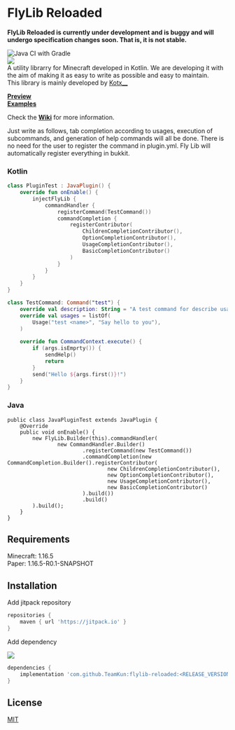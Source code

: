 # FlyLib Reloaded

__**FlyLib Reloaded is currently under development and is buggy and will undergo specification changes soon. That is, it is not stable.**__

![Java CI with Gradle](https://github.com/TeamKun/flylib-reloaded/workflows/Java%20CI%20with%20Gradle/badge.svg)  
[![](https://jitpack.io/v/TeamKun/flylib-reloaded.svg)](https://jitpack.io/#TeamKun/flylib-reloaded)  
A utility librarry for Minecraft developed in Kotlin. We are developing it with the aim of making it as easy to write as possible and easy to
maintain.  
This library is mainly developed by [Kotx\_\_](https://twitter.com/kotx__)

**[Preview](https://imgur.com/Wy5yUvI)**  
**[Examples](https://github.com/TeamKun/flylib-reloaded/tree/master/TestServer)**

Check the **[Wiki](https://github.com/TeamKun/flylib-reloaded/wiki/FlyLib-Reloaded-Docs:-Welcome)** for more information.

Just write as follows, tab completion according to usages, execution of subcommands, and generation of help commands will all be done. There is no
need for the user to register the command in plugin.yml. Fly Lib will automatically register everything in bukkit.

### Kotlin
```kotlin
class PluginTest : JavaPlugin() {
    override fun onEnable() {
        injectFlyLib {
            commandHandler {
                registerCommand(TestCommand())
                commandCompletion {
                    registerContributor(
                        ChildrenCompletionContributor(),
                        OptionCompletionContributor(),
                        UsageCompletionContributor(),
                        BasicCompletionContributor()
                    )
                }
            }
        }
    }
}

class TestCommand: Command("test") {
    override val description: String = "A test command for describe usage"
    override val usages = listOf(
        Usage("test <name>", "Say hello to you"),
    )
    
    override fun CommandContext.execute() {
        if (args.isEmprty()) {
            sendHelp()
            return
        }
        send("Hello ${args.first()}!")
    }
}
```

### Java
```
public class JavaPluginTest extends JavaPlugin {
    @Override
    public void onEnable() {
        new FlyLib.Builder(this).commandHandler(
                new CommandHandler.Builder()
                        .registerCommand(new TestCommand())
                        .commandCompletion(new CommandCompletion.Builder().registerContributor(
                                new ChildrenCompletionContributor(),
                                new OptionCompletionContributor(),
                                new UsageCompletionContributor(),
                                new BasicCompletionContributor()
                        ).build())
                        .build()
        ).build();
    }
}
```

## Requirements

Minecraft: 1.16.5  
Paper: 1.16.5-R0.1-SNAPSHOT

## Installation

Add jitpack repository

```gradle
repositories {
    maven { url 'https://jitpack.io' }
}
```

Add dependency

[![](https://jitpack.io/v/TeamKun/flylib-reloaded.svg)](https://jitpack.io/#TeamKun/flylib-reloaded)

```gradle
dependencies {
    implementation 'com.github.TeamKun:flylib-reloaded:<RELEASE_VERSION>'
}
```

## License

[MIT](https://github.com/TeamKun/flylib-reloaded/blob/master/LICENSE)
